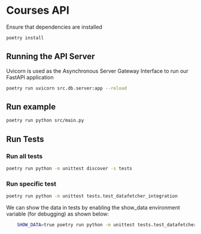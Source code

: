 # Courses API

Ensure that dependencies are installed

```sh
poetry install
```

## Running the API Server

Uvicorn is used as the Asynchronous Server Gateway Interface to run our FastAPI application

```sh
poetry run uvicorn src.db.server:app --reload
```

## Run example

```sh
poetry run python src/main.py
```

## Run Tests

### Run all tests

```sh
poetry run python -m unittest discover -s tests
```

### Run specific test

```sh
poetry run python -m unittest tests.test_datafetcher_integration
```

We can show the data in tests by enabling the show_data environment variable (for debugging) as shown below:

```sh
    SHOW_DATA=true poetry run python -m unittest tests.test_datafetcher_integration
```

